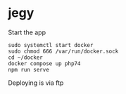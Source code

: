 # jegy

Start the app

```
sudo systemctl start docker
sudo chmod 666 /var/run/docker.sock
cd ~/docker
docker compose up php74
npm run serve
```

Deploying is via ftp
